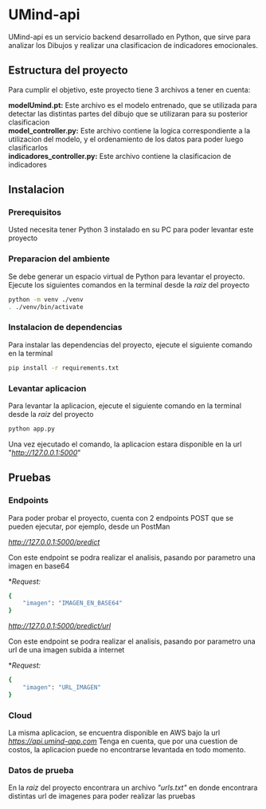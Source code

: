 # UMind-api

UMind-api es un servicio backend desarrollado en Python, que sirve para analizar los Dibujos y realizar una clasificacion de indicadores emocionales.


## Estructura del proyecto

Para cumplir el objetivo, este proyecto tiene 3 archivos a tener en cuenta:

**modelUmind.pt:** Este archivo es el modelo entrenado, que se utilizada para detectar las distintas partes del dibujo que se utilizaran para su posterior clasificacion  
**model_controller.py:** Este archivo contiene la logica correspondiente a la utilizacion del modelo, y el ordenamiento de los datos para poder luego clasificarlos  
**indicadores_controller.py:** Este archivo contiene la clasificacion de indicadores

## Instalacion

### Prerequisitos

Usted necesita tener Python 3 instalado en su PC para poder levantar este proyecto

### Preparacion del ambiente

Se debe generar un espacio virtual de Python para levantar el proyecto. Ejecute los siguientes comandos en la terminal desde la _raiz_ del proyecto
```bash
python -m venv ./venv
. ./venv/bin/activate
```
### Instalacion de dependencias

Para instalar las dependencias del proyecto, ejecute el siguiente comando en la terminal

```bash
pip install -r requirements.txt
```

### Levantar aplicacion

Para levantar la aplicacion, ejecute el siguiente comando en la terminal desde la _raiz_ del proyecto

```bash
python app.py
```

Una vez ejecutado el comando, la aplicacion estara disponible en la url "_http://127.0.0.1:5000_"

## Pruebas

### Endpoints

Para poder probar el proyecto, cuenta con 2 endpoints POST que se pueden ejecutar, por ejemplo, desde un PostMan

_http://127.0.0.1:5000/predict_ 

Con este endpoint se podra realizar el analisis, pasando por parametro una imagen en base64

**Request:* 

```bash
{
    "imagen": "IMAGEN_EN_BASE64"
}
```

_http://127.0.0.1:5000/predict/url_ 

Con este endpoint se podra realizar el analisis, pasando por parametro una url de una imagen subida a internet

**Request:* 

```bash
{
    "imagen": "URL_IMAGEN"
}
```

### Cloud

La misma aplicacion, se encuentra disponible en AWS bajo la url _https://api.umind-app.com_
Tenga en cuenta, que por una cuestion de costos, la aplicacion puede no encontrarse levantada en todo momento.

### Datos de prueba

En la _raiz_ del proyecto encontrara un archivo _"urls.txt"_ en donde encontrara distintas url de imagenes para poder realizar las pruebas